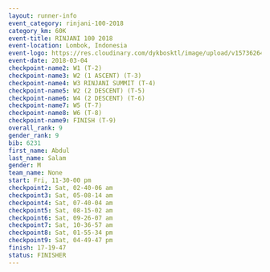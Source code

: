 ```yaml
---
layout: runner-info 
event_category: rinjani-100-2018 
category_km: 60K 
event-title: RINJANI 100 2018 
event-location: Lombok, Indonesia 
event-logo: https://res.cloudinary.com/dykbosktl/image/upload/v1573626435/Logo/Rinjani_eoufbh.png 
event-date: 2018-03-04 
checkpoint-name2: W1 (T-2) 
checkpoint-name3: W2 (1 ASCENT) (T-3) 
checkpoint-name4: W3 RINJANI SUMMIT (T-4) 
checkpoint-name5: W2 (2 DESCENT) (T-5) 
checkpoint-name6: W4 (2 DESCENT) (T-6) 
checkpoint-name7: W5 (T-7) 
checkpoint-name8: W6 (T-8) 
checkpoint-name9: FINISH (T-9) 
overall_rank: 9
gender_rank: 9
bib: 6231
first_name: Abdul
last_name: Salam
gender: M
team_name: None
start: Fri, 11-30-00 pm
checkpoint2: Sat, 02-40-06 am
checkpoint3: Sat, 05-08-14 am
checkpoint4: Sat, 07-40-04 am
checkpoint5: Sat, 08-15-02 am
checkpoint6: Sat, 09-26-07 am
checkpoint7: Sat, 10-36-57 am
checkpoint8: Sat, 01-55-34 pm
checkpoint9: Sat, 04-49-47 pm
finish: 17-19-47
status: FINISHER
---
```

